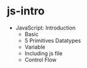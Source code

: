 # js-intro
* JavaScript: Introduction
  * Basic
  * 5 Primitives Datatypes
  * Variable
  * Including js file
  * Control Flow